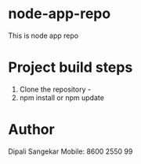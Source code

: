# node-app-repo
This is node app repo

# Project build steps
1. Clone the repository - <repo-url>
2. npm install or npm update

# Author
Dipali Sangekar
Mobile: 8600 2550 99
